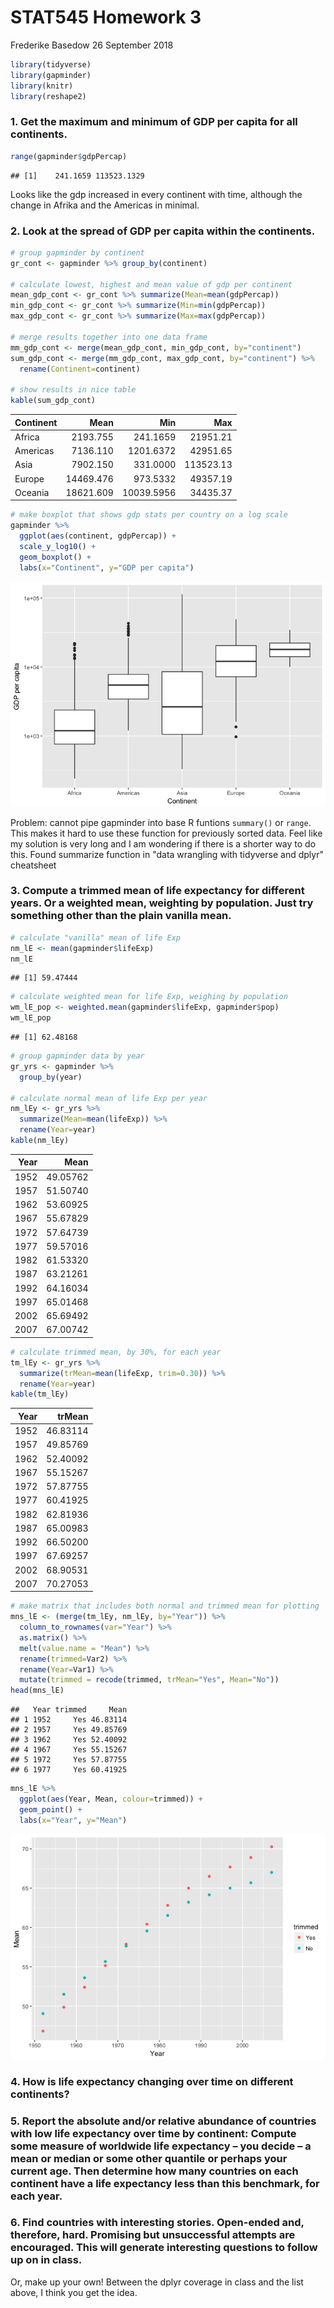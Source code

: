 STAT545 Homework 3
================
Frederike Basedow
26 September 2018

``` r
library(tidyverse)
library(gapminder)
library(knitr)
library(reshape2)
```

### 1. Get the maximum and minimum of GDP per capita for all continents.

``` r
range(gapminder$gdpPercap)
```

    ## [1]    241.1659 113523.1329

Looks like the gdp increased in every continent with time, although the change in Afrika and the Americas in minimal.

### 2. Look at the spread of GDP per capita within the continents.

``` r
# group gapminder by continent
gr_cont <- gapminder %>% group_by(continent)

# calculate lowest, highest and mean value of gdp per continent
mean_gdp_cont <- gr_cont %>% summarize(Mean=mean(gdpPercap))
min_gdp_cont <- gr_cont %>% summarize(Min=min(gdpPercap))
max_gdp_cont <- gr_cont %>% summarize(Max=max(gdpPercap))

# merge results together into one data frame
mm_gdp_cont <- merge(mean_gdp_cont, min_gdp_cont, by="continent")
sum_gdp_cont <- merge(mm_gdp_cont, max_gdp_cont, by="continent") %>% 
  rename(Continent=continent)

# show results in nice table
kable(sum_gdp_cont)
```

| Continent |       Mean|         Min|        Max|
|:----------|----------:|-----------:|----------:|
| Africa    |   2193.755|    241.1659|   21951.21|
| Americas  |   7136.110|   1201.6372|   42951.65|
| Asia      |   7902.150|    331.0000|  113523.13|
| Europe    |  14469.476|    973.5332|   49357.19|
| Oceania   |  18621.609|  10039.5956|   34435.37|

``` r
# make boxplot that shows gdp stats per country on a log scale
gapminder %>%  
  ggplot(aes(continent, gdpPercap)) +
  scale_y_log10() +
  geom_boxplot() +
  labs(x="Continent", y="GDP per capita")
```

![](hw03-dplyr_and_ggplot2_files/figure-markdown_github/unnamed-chunk-3-1.png)

Problem: cannot pipe gapminder into base R funtions `summary()` or `range`. This makes it hard to use these function for previously sorted data. Feel like my solution is very long and I am wondering if there is a shorter way to do this. Found summarize function in "data wrangling with tidyverse and dplyr" cheatsheet

### 3. Compute a trimmed mean of life expectancy for different years. Or a weighted mean, weighting by population. Just try something other than the plain vanilla mean.

``` r
# calculate "vanilla" mean of life Exp
nm_lE <- mean(gapminder$lifeExp)
nm_lE
```

    ## [1] 59.47444

``` r
# calculate weighted mean for life Exp, weighing by population
wm_lE_pop <- weighted.mean(gapminder$lifeExp, gapminder$pop)
wm_lE_pop
```

    ## [1] 62.48168

``` r
# group gapminder data by year
gr_yrs <- gapminder %>% 
  group_by(year)

# calculate normal mean of life Exp per year
nm_lEy <- gr_yrs %>% 
  summarize(Mean=mean(lifeExp)) %>% 
  rename(Year=year)
kable(nm_lEy)
```

|  Year|      Mean|
|-----:|---------:|
|  1952|  49.05762|
|  1957|  51.50740|
|  1962|  53.60925|
|  1967|  55.67829|
|  1972|  57.64739|
|  1977|  59.57016|
|  1982|  61.53320|
|  1987|  63.21261|
|  1992|  64.16034|
|  1997|  65.01468|
|  2002|  65.69492|
|  2007|  67.00742|

``` r
# calculate trimmed mean, by 30%, for each year
tm_lEy <- gr_yrs %>% 
  summarize(trMean=mean(lifeExp, trim=0.30)) %>% 
  rename(Year=year)
kable(tm_lEy)
```

|  Year|    trMean|
|-----:|---------:|
|  1952|  46.83114|
|  1957|  49.85769|
|  1962|  52.40092|
|  1967|  55.15267|
|  1972|  57.87755|
|  1977|  60.41925|
|  1982|  62.81936|
|  1987|  65.00983|
|  1992|  66.50200|
|  1997|  67.69257|
|  2002|  68.90531|
|  2007|  70.27053|

``` r
# make matrix that includes both normal and trimmed mean for plotting
mns_lE <- (merge(tm_lEy, nm_lEy, by="Year")) %>% 
  column_to_rownames(var="Year") %>% 
  as.matrix() %>% 
  melt(value.name = "Mean") %>% 
  rename(trimmed=Var2) %>% 
  rename(Year=Var1) %>% 
  mutate(trimmed = recode(trimmed, trMean="Yes", Mean="No"))
head(mns_lE)
```

    ##   Year trimmed     Mean
    ## 1 1952     Yes 46.83114
    ## 2 1957     Yes 49.85769
    ## 3 1962     Yes 52.40092
    ## 4 1967     Yes 55.15267
    ## 5 1972     Yes 57.87755
    ## 6 1977     Yes 60.41925

``` r
mns_lE %>% 
  ggplot(aes(Year, Mean, colour=trimmed)) +
  geom_point() +
  labs(x="Year", y="Mean")
```

![](hw03-dplyr_and_ggplot2_files/figure-markdown_github/unnamed-chunk-4-1.png)

### 4. How is life expectancy changing over time on different continents?

### 5. Report the absolute and/or relative abundance of countries with low life expectancy over time by continent: Compute some measure of worldwide life expectancy – you decide – a mean or median or some other quantile or perhaps your current age. Then determine how many countries on each continent have a life expectancy less than this benchmark, for each year.

### 6. Find countries with interesting stories. Open-ended and, therefore, hard. Promising but unsuccessful attempts are encouraged. This will generate interesting questions to follow up on in class.

Or, make up your own! Between the dplyr coverage in class and the list above, I think you get the idea.
